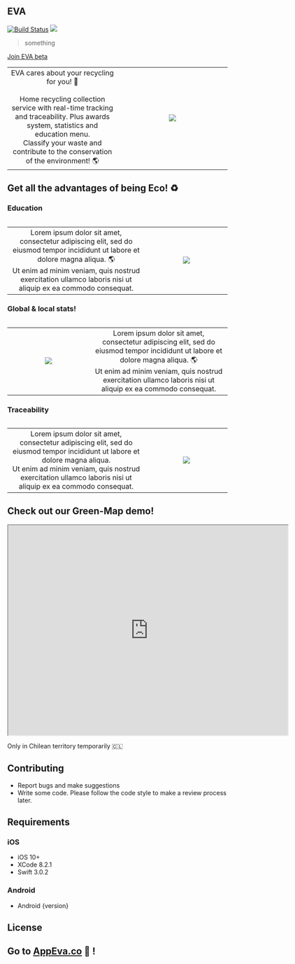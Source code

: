 ## EVA
[![Build Status](https://travis-ci.org/wallabag/ios-app.svg?branch=master)](https://travis-ci.org/wallabag/ios-app) ![](https://img.shields.io/badge/Updated-December%2029,%202020-lightgrey.svg)
> something

<a href="https://appeva.co" target="_blank">Join EVA beta</a>
<table width="100%">
	<tr>
	<td width="50%" align='center'>
EVA cares about your recycling for you! 🌱 <br><br>
Home recycling collection service with real-time tracking and traceability. Plus awards system, statistics and education menu. <br>
Classify your waste and contribute to the conservation of the environment! 🌎
	</td>
	<td width="50%" align='center'>
<img src=https://raw.githubusercontent.com/CxrlosKenobi/EVA-app/main/assets/logo.png>
	</td>
	<table>  


## Get all the advantages of being Eco! ♻️
### Education
<table width="100%">
	<tr>
	<td width="50%" align='center'>
Lorem ipsum dolor sit amet, consectetur adipiscing elit, sed do eiusmod tempor incididunt ut labore et dolore magna aliqua. 🌎 <br>
Ut enim ad minim veniam, quis nostrud exercitation ullamco laboris nisi ut aliquip ex ea commodo consequat.
	</td>
	<td width="30%" align='center'>
<img src=https://raw.githubusercontent.com/CxrlosKenobi/EVA-app/main/assets/Education.png>
	</td>
	<table>

### Global & local stats!
<table width="100%">
	<tr>
	<td width="30%" align='center'>
<img src=https://raw.githubusercontent.com/CxrlosKenobi/EVA-app/main/assets/stats.png>
	</td>
	<td width="50%" align='center'>
Lorem ipsum dolor sit amet, consectetur adipiscing elit, sed do eiusmod tempor incididunt ut labore et dolore magna aliqua. 🌎 <br>
Ut enim ad minim veniam, quis nostrud exercitation ullamco laboris nisi ut aliquip ex ea commodo consequat.
	</td>
	<table>

### Traceability
<table width="100%">
	<tr>
	<td width="50%" align='center'>
Lorem ipsum dolor sit amet, consectetur adipiscing elit, sed do eiusmod tempor incididunt ut labore et dolore magna aliqua. <br>
Ut enim ad minim veniam, quis nostrud exercitation ullamco laboris nisi ut aliquip ex ea commodo consequat.
	</td>
	<td width="30%" align='center'>
<img src=https://raw.githubusercontent.com/CxrlosKenobi/EVA-app/main/assets/mockup3.png>
	</td>
	<table>

## Check out our Green-Map demo!
<iframe src="https://www.google.com/maps/d/u/0/embed?mid=1dpgtAlGBRyuXnYp_Lwpkwqioimgx-zd-" width="640" height="480">
</iframe>

Only in Chilean territory temporarily 🇨🇱


## Contributing
- Report bugs and make suggestions
- Write some code. Please follow the code style to make a review process later.


## Requirements

### iOS
- iOS 10+
- XCode 8.2.1
- Swift 3.0.2
### Android
- Android {version}

## License



## Go to <a href="https://appeva.co" target="_blank">AppEva.co</a> 💚 !
